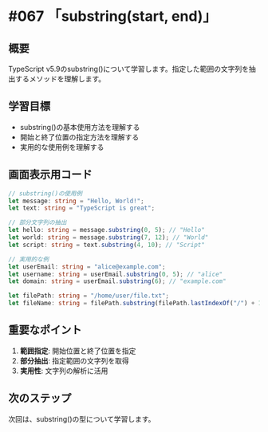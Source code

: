 # #067 「substring(start, end)」

## 概要
TypeScript v5.9のsubstring()について学習します。指定した範囲の文字列を抽出するメソッドを理解します。

## 学習目標
- substring()の基本使用方法を理解する
- 開始と終了位置の指定方法を理解する
- 実用的な使用例を理解する

## 画面表示用コード

```typescript
// substring()の使用例
let message: string = "Hello, World!";
let text: string = "TypeScript is great";

// 部分文字列の抽出
let hello: string = message.substring(0, 5); // "Hello"
let world: string = message.substring(7, 12); // "World"
let script: string = text.substring(4, 10); // "Script"

// 実用的な例
let userEmail: string = "alice@example.com";
let username: string = userEmail.substring(0, 5); // "alice"
let domain: string = userEmail.substring(6); // "example.com"

let filePath: string = "/home/user/file.txt";
let fileName: string = filePath.substring(filePath.lastIndexOf("/") + 1); // "file.txt"
```

## 重要なポイント
1. **範囲指定**: 開始位置と終了位置を指定
2. **部分抽出**: 指定範囲の文字列を取得
3. **実用性**: 文字列の解析に活用

## 次のステップ
次回は、substring()の型について学習します。